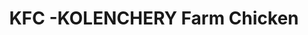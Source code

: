 ---
title: "KFC -KOLENCHERY Farm Chicken"
url: /puthencruz/kfc-kolenchery-farm-chicken/
shop: Metzgerei
---